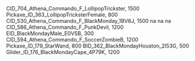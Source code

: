 CID_704_Athena_Commando_F_LollipopTrickster, 1500
Pickaxe_ID_363_LollipopTricksterFemale, 800
CID_530_Athena_Commando_F_BlackMonday_1BV6J, 1500
na
na
na
CID_586_Athena_Commando_F_PunkDevil, 1200
EID_BlackMondayMale_E0VSB, 300
CID_594_Athena_Commando_F_SoccerZombieB, 1200
Pickaxe_ID_179_StarWand, 800
BID_362_BlackMondayHouston_2I53G, 500
Glider_ID_176_BlackMondayCape_4P79K, 1200
